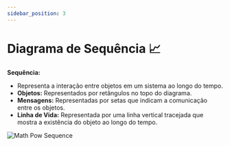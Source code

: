 ```yaml
---
sidebar_position: 3
---
```


# Diagrama de Sequência 📈

**Sequência:**

- Representa a interação entre objetos em um sistema ao longo do tempo.
- **Objetos:** Representados por retângulos no topo do diagrama.
- **Mensagens:** Representadas por setas que indicam a comunicação entre os objetos.
- **Linha de Vida:** Representada por uma linha vertical tracejada que mostra a existência do objeto ao longo do tempo.

![Math Pow Sequence](https://github.com/user-attachments/assets/bd18ae03-1c37-4b3f-a9da-d7c29d4c8d2d)
